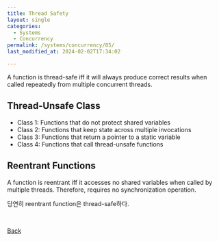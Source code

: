 ```yaml
---
title: Thread Safety
layout: single
categories:
  - Systems
  - Concurrency
permalink: /systems/concurrency/85/
last_modified_at: 2024-02-02T17:34:02

---
```


A function is thread-safe iff it will always produce correct results when called repeatedly from multiple concurrent threads.

## Thread-Unsafe Class

* Class 1: Functions that do not protect shared variables
* Class 2: Functions that keep state across multiple invocations
* Class 3: Functions that return a pointer to a static variable
* Class 4: Functions that call thread-unsafe functions

## Reentrant Functions

A function is reentrant iff it accesses no shared variables when called by multiple threads. Therefore, requires no synchronization operation.

당연히 reentrant function은 thread-safe하다.

<br>

[Back](/systems/concurrency/)